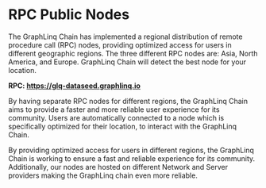 # RPC Public Nodes

The GraphLinq Chain has implemented a regional distribution of remote procedure call (RPC) nodes, providing optimized access for users in different geographic regions. The three different RPC nodes are: Asia, North America, and Europe. GraphLinq Chain will detect the best node for your location.

**RPC: https://glq-dataseed.graphlinq.io**

By having separate RPC nodes for different regions, the GraphLinq Chain aims to provide a faster and more reliable user experience for its community. Users are automatically connected to a node which is specifically optimized for their location, to interact with the GraphLinq Chain.

By providing optimized access for users in different regions, the GraphLinq Chain is working to ensure a fast and reliable experience for its community. Additionally, our nodes are hosted on different Network and Server providers making the GraphLinq chain even more reliable.
